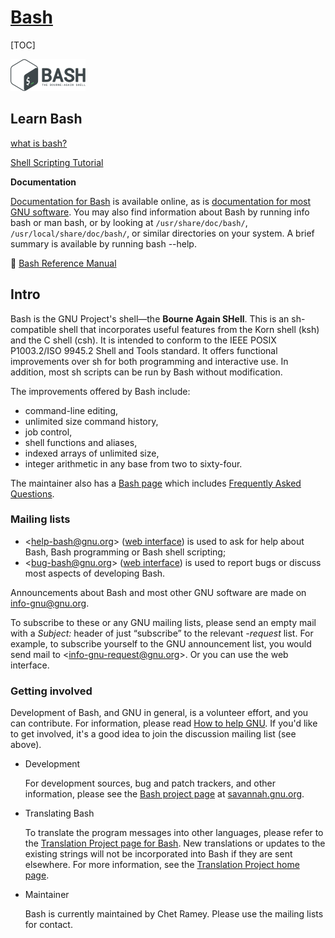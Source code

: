 # [Bash](https://www.gnu.org/software/bash/)

[TOC]

![Gnu-bash-logo.svg](../../../../Assets/Pics/120px-Gnu-bash-logo.svg.png)



## Learn Bash

[what is bash?](https://en.wikipedia.org/wiki/Bash_(Unix_shell))

[Shell Scripting Tutorial](https://www.shellscript.sh)



**Documentation**

[Documentation for Bash](https://www.gnu.org/software/bash/manual/) is available online, as is [documentation for most GNU software](https://www.gnu.org/manual/). You may also find information about Bash by running info bash or man bash, or by looking at `/usr/share/doc/bash/`, `/usr/local/share/doc/bash/`, or similar directories on your system. A brief summary is available by running bash --help.

:link: [Bash Reference Manual](https://www.gnu.org/software/bash/manual/bash.html#index-export)



## Intro

Bash is the GNU Project's shell—the **Bourne Again SHell**. This is an sh-compatible shell that incorporates useful features from the Korn shell (ksh) and the C shell (csh). It is intended to conform to the IEEE POSIX P1003.2/ISO 9945.2 Shell and Tools standard. It offers functional improvements over sh for both programming and interactive use. In addition, most sh scripts can be run by Bash without modification.

The improvements offered by Bash include:

- command-line editing,
- unlimited size command history,
- job control,
- shell functions and aliases,
- indexed arrays of unlimited size,
- integer arithmetic in any base from two to sixty-four.

The maintainer also has a [Bash page](https://tiswww.case.edu/php/chet/bash/bashtop.html) which includes [Frequently Asked Questions](ftp://ftp.cwru.edu/pub/bash/FAQ).



### Mailing lists

- <[help-bash@gnu.org](mailto:help-bash@gnu.org)> ([web interface](https://lists.gnu.org/mailman/listinfo/help-bash)) is used to ask for help about Bash, Bash programming or Bash shell scripting;
- <[bug-bash@gnu.org](mailto:bug-bash@gnu.org)> ([web interface](https://lists.gnu.org/mailman/listinfo/bug-bash)) is used to report bugs or discuss most aspects of developing Bash.

Announcements about Bash and most other GNU software are made on [info-gnu@gnu.org](https://lists.gnu.org/mailman/listinfo/info-gnu).

To subscribe to these or any GNU mailing lists, please send an empty mail with a *Subject:* header of just “subscribe” to the relevant *-request* list. For example, to subscribe yourself to the GNU announcement list, you would send mail to <[info-gnu-request@gnu.org](mailto:info-gnu-request@gnu.org?Subject=subscribe)>. Or you can use the web interface.



### Getting involved

Development of Bash, and GNU in general, is a volunteer effort, and you can contribute. For information, please read [How to help GNU](https://www.gnu.org/help/). If you'd like to get involved, it's a good idea to join the discussion mailing list (see above).

- Development

  For development sources, bug and patch trackers, and other information, please see the [Bash project page](https://savannah.gnu.org/projects/bash/) at [savannah.gnu.org](https://savannah.gnu.org/).

- Translating Bash

  To translate the program messages into other languages, please refer to the [Translation Project page for Bash](https://translationproject.org/domain/bash.html). New translations or updates to the existing strings will not be incorporated into Bash if they are sent elsewhere. For more information, see the [Translation Project home page](https://translationproject.org/html/welcome.html).

- Maintainer

  Bash is currently maintained by Chet Ramey. Please use the mailing lists for contact.

